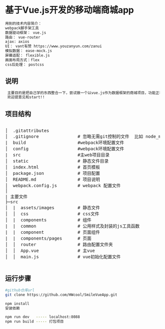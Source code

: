 # 基于Vue.js开发的移动端商城app

``` bash
用到的技术内容简介：
webpack脚手架工具
数据驱动框架： vue.js
路由： vue-router
ajax: axios
UI： vant有赞 https://www.youzanyun.com/zanui
模拟数据： ease-mock.js
屏幕适配： flexible.js
画面布局方式：flex
css后处理： postcss
```

## 说明
``` bash
 主要目的是把自己学的东西整合一下，尝试做一个以vue.js作为数据框架的商城项目，功能正在逐步完善中。
 欢迎提意见和start!!
```

## 项目结构
<pre>

│  .gitattributes
│  .gitignore               # 忽略无需git控制的文件  比如 node_modules
|  build                    #webpack环境配置文件
│  config                   #webpack环境配置文件
|  src                      #主web项目目录
│  static                   # 静态文件目录
│  index.html               # 首页模板
│  package.json             # 项目配置
│  README.md                # 项目说明
│  webpack.config.js        # webpack 配置文件
│
| 主要文件
├─src
│  |  assets/images         # 静态文件
│  │  css                   # css文件
│  |  components            # 组件
|  |  common                # 公用样式及封装的js工具函数
|  |  component             # 页面组件
|  |  components/pages      # 页面
│  │  router                # 路由配置文件夹
│  │  App.vue               # 主vue
│  │  main.js               # vue初始化配置文件

</pre>


## 运行步骤
``` bash
#github仓库url
git clone https://github.com/HWcool/SmileVueApp.git
```

``` bash
npm install
安装依赖

```

``` bash
npm run dev   ----- localhost:8088
npm run build ----- 打包项目
```